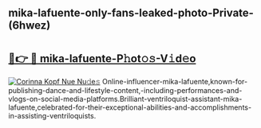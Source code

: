 ## mika-lafuente-only-fans​-leaked-photo​-Private-(6hwez)


# <h2><a href="https://mediaupload.pro?title=mika-lafuente&ref=git">🔗👉 🔴 mika-lafuente-P𝚑ot𝚘𝚜-V𝚒d𝚎o</a></h2>

[![Corinna Kopf Nue Nu𝚍e𝚜](https://i.imgur.com/0qMVB7G.gif)](https://mediaupload.pro?title=mika-lafuente&ref=git)
Online-influencer-mika-lafuente,known-for-publishing-dance-and-lifestyle-content,-including-performances-and-vlogs-on-social-media-platforms.Brilliant-ventriloquist-assistant-mika-lafuente,celebrated-for-their-exceptional-abilities-and-accomplishments-in-assisting-ventriloquists.  